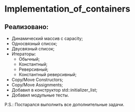 # Implementation_of_containers

## **Реализовано:**
* Динамический массив с capacity;
* Односвязный список;
* Двусвязный список;
* Итераторы:
    * Обычный;
    * Константный;
    * Реверсивный;
    * Константный реверсивный;
* Copy/Move Constructors;
* Copy/Move Assignments;
* Добавил в конструктор std::initializer_list;
* Добавил модульные тесты.

P.S.: Постарался выполнить все дополнительные задачи.
